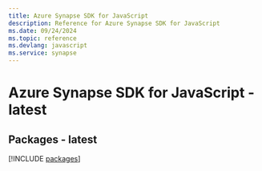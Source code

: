 ```yaml
---
title: Azure Synapse SDK for JavaScript
description: Reference for Azure Synapse SDK for JavaScript
ms.date: 09/24/2024
ms.topic: reference
ms.devlang: javascript
ms.service: synapse
---
```

# Azure Synapse SDK for JavaScript - latest
## Packages - latest
[!INCLUDE [packages](synapse-index.md)]